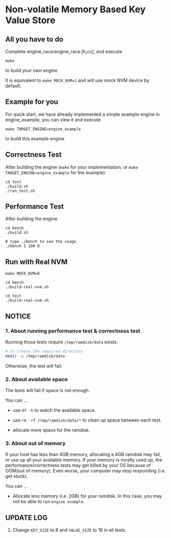# Non-volatile Memory Based Key Value Store

## All you have to do

Complete engine_race/engine_race.[h,cc], and execute

```
make
```
to build your own engine

It is equivalent to `make MOCK_NVM=1` and will use mock NVM device by default.

## Example for you

For quick start, we have already implemented a simple
example engine in engine_example, you can view it and execute

```
make TARGET_ENGINE=engine_example
```
to build this example engine

## Correctness Test

After building the engine (`make` for your implementation, or `make TARGET_ENGINE=engine_example` for the example)

```
cd test
./build.sh
./run_test.sh
```

## Performance Test

After building the engine

```
cd bench
./build.sh

# type ./bench to see the usage
./bench 1 100 0
```

## Run with Real NVM
```
make MOCK_NVM=0

cd bench
./build-real-nvm.sh

cd test
./build-real-nvm.sh
```

## NOTICE

### 1. About running performance test & correctness test

Running those tests *require* `/tmp/ramdisk/data` exists.

``` bash
# to create the required directory
mkdir -p /tmp/ramdisk/data
```

Otherwise, the test will fail.

### 2. About available space

The tests will fail if space is not enough.

You can ...

- use `df -h` to watch the available space.

- use `rm -rf /tmp/ramdisk/data/*` to clean up space between each test.

- allocate more space for the ramdisk.

### 3. About out of memory

If your host has less than 4GB memory, allocating a 4GB ramdisk may fail, or use up all your available memory. If your memory is mostly used up, the performance/correctness tests may get killed by your OS because of OOM(out of memory). Even worse, your computer may stop responding (i.e. get stuck).

You can ...

- Allocate less memory (i.e. 2GB) for your ramdisk. In this case, you may not be able to run `engine_example`.

## UPDATE LOG

1. Change `KEY_SIZE` to 8 and `VALUE_SIZE` to 16 in all tests.